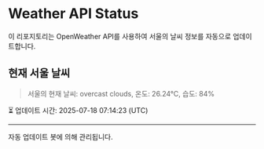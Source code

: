 
# Weather API Status

이 리포지토리는 OpenWeather API를 사용하여 서울의 날씨 정보를 자동으로 업데이트합니다.

## 현재 서울 날씨
> 서울의 현재 날씨: overcast clouds, 온도: 26.24°C, 습도: 84%

⏳ 업데이트 시간: 2025-07-18 07:14:23 (UTC)

---
자동 업데이트 봇에 의해 관리됩니다.
